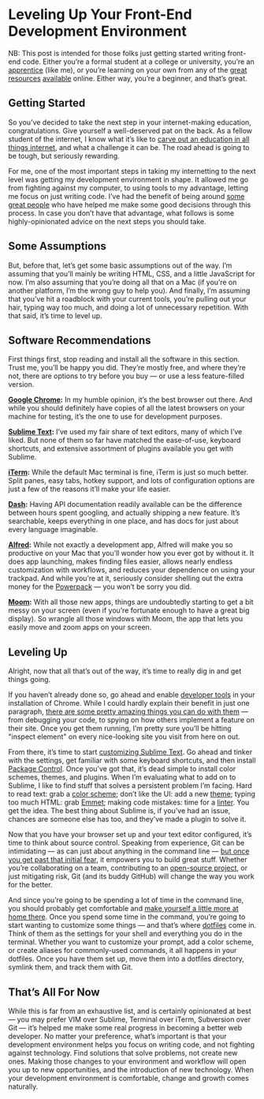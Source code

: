 # Leveling Up Your Front-End Development Environment
NB: This post is intended for those folks just getting started writing front-end code. Either you’re a formal student at a college or university, you’re an [apprentice](http://apprentices.seesparkbox.com/) (like me), or you’re learning  on your own from any of the [great](https://www.codeschool.com/) [resources](http://teamtreehouse.com/) [available](http://www.codecademy.com/) online. Either way, you’re a beginner, and that’s great.

## Getting Started
So you’ve decided to take the next step in your internet-making education, congratulations. Give yourself a well-deserved pat on the back. As a fellow student of the internet, I know what it’s like to [carve out an education in all things internet](https://the-pastry-box-project.net/ben-callahan/2015-january-22), and what a challenge it can be. The road ahead is going to be tough, but seriously rewarding.

For me, one of the most important steps in taking my internetting to the next level was getting my development environment in shape. It allowed me go from fighting against my computer, to using tools to my advantage, letting me focus on just writing code. I’ve had the benefit of being around [some great people](http://seesparkbox.com/team) who have helped me make some good decisions through this process. In case you don’t have that advantage, what follows is some highly-opinionated advice on the next steps you should take. 

## Some Assumptions
But, before that, let’s get some basic assumptions out of the way. I’m assuming that you’ll mainly be writing HTML, CSS, and a little JavaScript for now. I’m also assuming that you’re doing all that on a Mac (if you’re on another platform, I’m the wrong guy to help you). And finally, I’m assuming that you’ve hit a roadblock with your current tools, you’re pulling out your hair, typing way too much, and doing a lot of unnecessary repetition. With that said, it’s time to level up.

## Software Recommendations
First things first, stop reading and install all the software in this section. Trust me, you’ll be happy you did. They’re mostly free, and where they’re not, there are options to try before you buy — or use a less feature-filled version.

**[Google Chrome](http://www.google.com/chrome/):** In my humble opinion, it’s the best browser out there. And while you should definitely have copies of all the latest browsers on your machine for testing, it’s the one to use for development purposes.

**[Sublime Text](http://www.sublimetext.com/):** I’ve used my fair share of text editors, many of which I’ve liked. But none of them so far have matched the ease-of-use, keyboard shortcuts, and extensive assortment of plugins available you get with Sublime. 

**[iTerm](http://iterm2.com/):** While the default Mac terminal is fine, iTerm is just so much better. Split panes, easy tabs, hotkey support, and lots of configuration options are just a few of the reasons it’ll make your life easier.

**[Dash](http://kapeli.com/dash):** Having API documentation readily available can be the difference between hours spent googling, and actually shipping a new feature. It’s searchable, keeps everything in one place, and has docs for just about every language imaginable.

**[Alfred](http://www.alfredapp.com/):** While not exactly a development app, Alfred will make you so productive on your Mac that you’ll wonder how you ever got by without it. It does app launching, makes finding files easier, allows nearly endless customization with workflows, and reduces your dependence on using your trackpad. And while you’re at it, seriously consider shelling out the extra money for the [Powerpack](http://www.alfredapp.com/powerpack/) — you won’t be sorry you did.

**[Moom](http://manytricks.com/moom/):** With all those new apps, things are undoubtedly starting to get a bit messy on your screen (even if you’re fortunate enough to have a great big display). So wrangle all those windows with Moom, the app that lets you easily move and zoom apps on your screen.

## Leveling Up
Alright, now that all that’s out of the way, it’s time to really dig in and get things going.

If you haven’t already done so, go ahead and enable [developer tools](https://developer.chrome.com/devtools) in your installation of Chrome. While I could hardly explain their benefit in just one paragraph, [there are some pretty amazing things you can do with them](https://www.codeschool.com/courses/discover-devtools) — from debugging your code, to spying on how others implement a feature on their site. Once you get them running, I’m pretty sure you’ll be hitting "inspect element" on every nice-looking site you visit from here on out.

From there, it’s time to start [customizing Sublime Text](http://sublime-text-unofficial-documentation.readthedocs.org/en/latest/index.html). Go ahead and tinker with the settings, get familiar with some keyboard shortcuts, and then install [Package Control](https://packagecontrol.io/). Once you’ve got that, it’s dead simple to install color schemes, themes, and plugins. When I’m evaluating what to add on to Sublime, I like to find stuff that solves a persistent problem I’m facing. Hard to read text: grab a [color scheme](https://packagecontrol.io/packages/1337%20Color%20Scheme); don’t like the UI: add a new [theme](https://packagecontrol.io/packages/Devastate); typing too much HTML: grab [Emmet](https://packagecontrol.io/packages/Emmet); making code mistakes: time for a [linter](https://packagecontrol.io/packages/SublimeLinter). You get the idea. The best thing about Sublime is, if you’ve had an issue, chances are someone else has too, and they’ve made a plugin to solve it.

Now that you have your browser set up and your text editor configured, it’s time to think about source control. Speaking from experience, Git can be intimidating — as can just about anything in the command line — [but once you get past that initial fear](https://try.github.io), it empowers you to build great stuff. Whether you’re collaborating on a team, contributing to an [open-source project](https://guides.github.com/), or just mitigating risk, Git (and its buddy GitHub) will change the way you work for the better.

And since you’re going to be spending a lot of time in the command line, you should probably get comfortable and [make yourself a little more at home there](http://computers.tutsplus.com/tutorials/40-terminal-tips-and-tricks-you-never-thought-you-needed--mac-51192). Once you spend some time in the command, you’re going to start wanting to customize some things — and that’s where [dotfiles](https://dotfiles.github.io/) come in. Think of them as the settings for your shell and everything you do in the terminal. Whether you want to customize your prompt, add a color scheme, or create aliases for commonly-used commands, it all happens in your dotfiles. Once you have them set up, move them into a dotfiles directory, symlink them, and track them with Git.

## That’s All For Now
While this is far from an exhaustive list, and is certainly opinionated at best — you may prefer VIM over Sublime, Terminal over iTerm, Subversion over Git — it’s helped me make some real progress in becoming a better web developer. No matter your preference, what’s important is that your development environment helps you focus on writing code, and not fighting against technology. Find solutions that solve problems, not create new ones. Making those changes to your environment and workflow will open you up to new opportunities, and the introduction of new technology. When your development environment is comfortable, change and growth comes naturally.